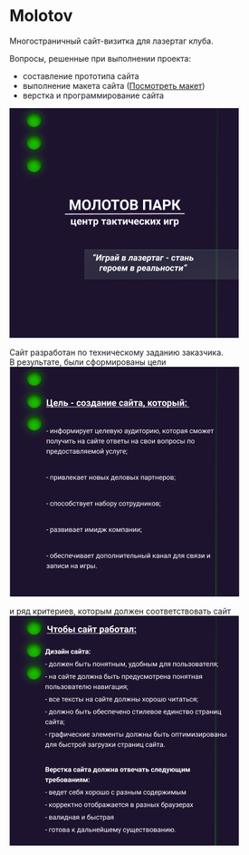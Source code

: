 # Molotov  

Многостраничный сайт-визитка для лазертаг клуба.  
  
Вопросы, решенные при выполнении проекта:  
+ составление прототипа сайта
+ выполнение макета сайта ([Посмотреть макет](https://www.figma.com/file/RDoJ9YubkIwn8FUsA8lijG/Molotov))
+ верстка и программирование сайта  
  


![Image alt](https://github.com/Scanavik/Molotov/raw/main/img/pres1.png)  
  
Сайт разработан по техническому заданию заказчика.  
В результате, были сформированы цели  
![Image alt](https://github.com/Scanavik/Molotov/raw/main/img/pres2.png)  
  
и ряд критериев, которым должен соответствовать сайт  
![Image alt](https://github.com/Scanavik/Molotov/raw/main/img/pres3.png)  


